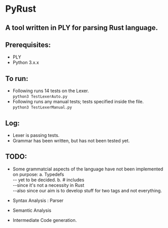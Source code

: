 # PyRust
## A tool written in PLY for parsing Rust language.

## Prerequisites:
- PLY 
- Python 3.x.x

## To run:
- Following runs 14 tests on the Lexer.<br>
	`python3 TestLexerAuto.py`  
- Following runs any manual tests; tests specified inside the file.<br>
	`python3 TestLexerManual.py` 

## Log:
- Lexer is passing tests.
- Grammar has been written, but has not been tested yet.

## TODO:
- Some grammatcial aspects of the language have not been implemented on purpose:
	a. Typedefs <br>
		-- yet to be decided.
	b. # includes<br>
		--since it's not a necessity in Rust<br> 
		--also since our aim is to develop stuff for two tags and not everything.

- Syntax Analysis : Parser
- Semantic Analysis
- Intermediate Code generation.
